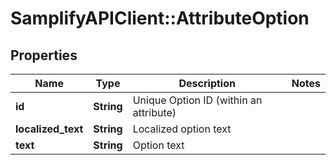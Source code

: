 # SamplifyAPIClient::AttributeOption

## Properties
Name | Type | Description | Notes
------------ | ------------- | ------------- | -------------
**id** | **String** | Unique Option ID (within an attribute) | 
**localized_text** | **String** | Localized option text | 
**text** | **String** | Option text | 


